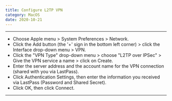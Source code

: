 ```yaml
---
title: Configure L2TP VPN
category: MacOS
date: 2020-10-21
---
```


-----

* Choose Apple menu > System Preferences > Network.
* Click the Add button (the '+' sign in the bottom left corner) > click the Interface drop-down menu > VPN.
* Click the "VPN Type" drop-down menu > choose "L2TP over IPSec" > Give the VPN service a name > click on Create.
* Enter the server address and the account name for the VPN connection (shared with you via LastPass).
* Click Authentication Settings, then enter the information you received via LastPass (Password and Shared Secret).
* Click OK, then click Connect.

-----
